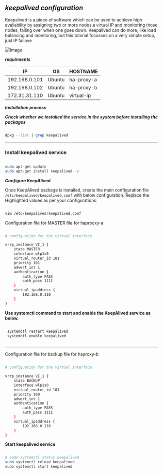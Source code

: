 ## _keepalived configuration_

Keepalived is a piece of software which can be used to achieve high availability by assigning two or more nodes a virtual IP and monitoring those nodes, failing over when one goes down. Keepalived can do more, like load balancing and monitoring, but this tutorial focusses on a very simple setup, just IP failove


![image](https://assets.digitalocean.com/articles/high_availability/ha-diagram-animated.gif)


**_requirments_**

|IP|OS|HOSTNAME|
|---|---|---|
|192.168.0.101|Ubuntu|ha-proxy-a|
|192.168.0.102|Ubuntu|ha-proxy-b|
|172.31.31.110|Ubuntu|virtual-ip|



**_Installation process_**


 **_Check whether we installed the service in the system before installing the packages_**

~~~bash

dpkg --list | grep keepalived

~~~

---

### Install keepalived service

~~~bash

sudo apt-get update
sudo apt-get install keepalived -y

~~~



**_Configure KeepAlived_**


Once KeepAlived package is installed, create the main configuration file `/etc/keepalived/keepalived.conf` with below configuration. Replace the Highlighted values as per your configurations.

~~~bash

vim /etc/keepalived/keepalived.conf

~~~



Configuration file for MASTER file for haprocxy-a

~~~bash

# configuation for the virtual interface

vrrp_instance VI_1 {
    state MASTER
    interface wlp1s0
    virtual_router_id 101
    priority 101
    advert_int 1
    authentication {
        auth_type PASS
        auth_pass 1111
    }
    virtual_ipaddress {
        192.168.0.110
    }
}

~~~



**Use systemctl command to start and enable the KeepAlived service as below.**
~~~bash

 systemctl restart keepalived
 systemctl enable keepalived
 
~~~


----


Configuration file for backup file for haproxy-b


~~~bash

# configuation for the virtual interface

vrrp_instance VI_1 {
    state BACKUP
    interface wlp1s0
    virtual_router_id 101
    priority 100
    advert_int 1
    authentication {
        auth_type PASS
        auth_pass 1111
    }
    virtual_ipaddress {
        192.168.0.110
    }
}


~~~

**Start keepalived service**
~~~bash

# sudo systemctl status keepalived
sudo systemctl reload keepalived
sudo systemctl start keepalived

~~~


